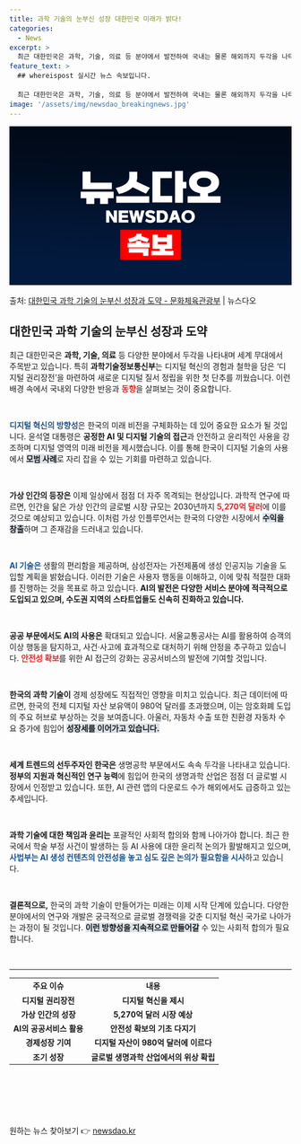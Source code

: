 ```yaml
---
title: 과학 기술의 눈부신 성장 대한민국 미래가 밝다!
categories:
  - News
excerpt: >
  최근 대한민국은 과학, 기술, 의료 등 분야에서 발전하여 국내는 물론 해외까지 두각을 나타내고 있는데요.또한…
feature_text: >
  ## whereispost 실시간 뉴스 속보입니다.

  최근 대한민국은 과학, 기술, 의료 등 분야에서 발전하여 국내는 물론 해외까지 두각을 나타내고 있는데요.또한…
image: '/assets/img/newsdao_breakingnews.jpg'
---
```


![뉴스다오 속보](/assets/img/newsdao_breakingnews.jpg)

<p>출처: <a href="https://newsdao.kr/2498" rel="dofollow">대한민국 과학 기술의 눈부신 성장과 도약 - 문화체육관광부</a> | 뉴스다오</p>

<h2 data-ke-size="size26">대한민국 과학 기술의 눈부신 성장과 도약</h2>

<p data-ke-size="size16">최근 대한민국은 <b>과학, 기술, 의료</b> 등 다양한 분야에서 두각을 나타내며 세계 무대에서 주목받고 있습니다. 특히 <b>과학기술정보통신부</b>는 디지털 혁신의 경험과 철학을 담은 ‘디지털 권리장전’을 마련하여 새로운 디지털 질서 정립을 위한 첫 단추를 끼웠습니다. 이런 배경 속에서 국내외 다양한 반응과 <b><span style="color: #ee2323;">동향</span></b>을 살펴보는 것이 중요합니다.</p>

<p data-ke-size="size16">&nbsp;</p>

<b><span style="color: #1a5490;">디지털 혁신의 방향성</span></b>은 한국의 미래 비전을 구체화하는 데 있어 중요한 요소가 될 것입니다. 윤석열 대통령은 <b>공정한 AI 및 디지털 기술의 접근</b>과 안전하고 윤리적인 사용을 강조하며 디지털 영역의 미래 비전을 제시했습니다. 이를 통해 한국이 디지털 기술의 사용에서 <b><span style="background-color: #21538527;">모범 사례</span></b>로 자리 잡을 수 있는 기회를 마련하고 있습니다.</p>

<p data-ke-size="size16">&nbsp;</p>

<b>가상 인간의 등장은</b> 이제 일상에서 점점 더 자주 목격되는 현상입니다. 과학적 연구에 따르면, 인간을 닮은 가상 인간의 글로벌 시장 규모는 2030년까지 <b><span style="color: #ee2323;">5,270억 달러</span></b>에 이를 것으로 예상되고 있습니다. 이처럼 가상 인플루언서는 한국의 다양한 시장에서 <b><span style="background-color: #21538527;">수익을 창출</span></b>하며 그 존재감을 드러내고 있습니다.</p>

<p data-ke-size="size16">&nbsp;</p>

<b><span style="color: #1a5490;">AI 기술은</span></b> 생활의 편리함을 제공하며, 삼성전자는 가전제품에 생성 인공지능 기술을 도입할 계획을 밝혔습니다. 이러한 기술은 사용자 행동을 이해하고, 이에 맞춰 적절한 대화를 진행하는 것을 목표로 하고 있습니다. <b>AI의 발전은 다양한 서비스 분야에 적극적으로 도입되고 있으며, 수도권 지역의 스타트업들도 신속히 진화하고 있습니다.</b></p>

<p data-ke-size="size16">&nbsp;</p>

<b>공공 부문에서도 AI의 사용은</b> 확대되고 있습니다. 서울교통공사는 AI를 활용하여 승객의 이상 행동을 탐지하고, 사건·사고에 효과적으로 대처하기 위해 안정을 추구하고 있습니다. <b><span style="color: #ee2323;">안전성 확보</span></b>를 위한 AI 접근의 강화는 공공서비스의 발전에 기여할 것입니다.</p>

<p data-ke-size="size16">&nbsp;</p>

<b>한국의 과학 기술이</b> 경제 성장에도 직접적인 영향을 미치고 있습니다. 최근 데이터에 따르면, 한국의 전체 디지털 자산 보유액이 980억 달러를 초과했으며, 이는 암호화폐 도입의 주요 허브로 부상하는 것을 보여줍니다. 아울러, 자동차 수출 또한 친환경 자동차 수요 증가에 힘입어 <b><span style="background-color: #21538527;">성장세를 이어가고 있습니다.</span></b></p>

<p data-ke-size="size16">&nbsp;</p>

<b>세계 트렌드의 선두주자인 한국은</b> 생명공학 부문에서도 속속 두각을 나타내고 있습니다. <b>정부의 지원과 혁신적인 연구 능력</b>에 힘입어 한국의 생명과학 산업은 점점 더 글로벌 시장에서 인정받고 있습니다. 또한, AI 관련 앱의 다운로드 수가 해외에서도 급증하고 있는 추세입니다.</p>

<p data-ke-size="size16">&nbsp;</p>

<b>과학 기술에 대한 책임과 윤리는</b> 포괄적인 사회적 합의와 함께 나아가야 합니다. 최근 한국에서 학술 부정 사건이 발생하는 등 AI 사용에 대한 윤리적 논의가 활발해지고 있으며, <b><span style="color: #1a5490;">사법부는 AI 생성 컨텐츠의 안전성을 놓고 심도 깊은 논의가 필요함을 시사</span></b>하고 있습니다.</p>

<p data-ke-size="size16">&nbsp;</p>

<b>결론적으로,</b> 한국의 과학 기술이 만들어가는 미래는 이제 시작 단계에 있습니다. 다양한 분야에서의 연구와 개발은 궁극적으로 글로벌 경쟁력을 갖춘 디지털 혁신 국가로 나아가는 과정이 될 것입니다. <b><span style="background-color: #21538527;">이런 방향성을 지속적으로 만들어갈</span></b> 수 있는 사회적 합의가 필요합니다.</p>

<p data-ke-size="size16">&nbsp;</p>

<hr>

<table style="width:100%;">
  <tr>
    <th style="text-align: center;">주요 이슈</th>
    <th style="text-align: center;">내용</th>
  </tr>
  <tr>
    <td style="text-align: center; height: 17px;"><b>디지털 권리장전</b></td>
    <td style="text-align: center; height: 17px;"><b>디지털 혁신을 제시</b></td>
  </tr>
  <tr>
    <td style="text-align: center; height: 17px;"><b>가상 인간의 성장</b></td>
    <td style="text-align: center; height: 17px;"><b>5,270억 달러 시장 예상</b></td>
  </tr>
  <tr>
    <td style="text-align: center; height: 17px;"><b>AI의 공공서비스 활용</b></td>
    <td style="text-align: center; height: 17px;"><b>안전성 확보의 기초 다지기</b></td>
  </tr>
  <tr>
    <td style="text-align: center; height: 17px;"><b>경제성장 기여</b></td>
    <td style="text-align: center; height: 17px;"><b>디지털 자산이 980억 달러에 이르다</b></td>
  </tr>
  <tr>
    <td style="text-align: center; height: 17px;"><b>조기 성장</b></td>
    <td style="text-align: center; height: 17px;"><b>글로벌 생명과학 산업에서의 위상 확립</b></td>
  </tr>
</table>

<p data-ke-size="size16">&nbsp;</p>

<p data-ke-size="size16">&nbsp;</p>
<p data-ke-size="size16">&nbsp;</p> 

원하는 뉴스 찾아보기 👉 <a href="https://newsdao.kr" rel="dofollow">newsdao.kr</a>


